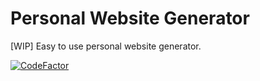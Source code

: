 # Personal Website Generator
[WIP] Easy to use personal website generator.

[![CodeFactor](https://www.codefactor.io/repository/github/goudronviande24/personal-website-generator/badge)](https://www.codefactor.io/repository/github/goudronviande24/personal-website-generator)